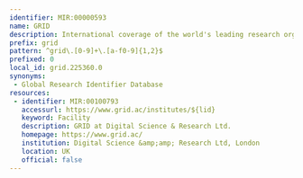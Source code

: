 ```yaml
---
identifier: MIR:00000593
name: GRID
description: International coverage of the world's leading research organisations, indexing 92% of funding allocated globally.
prefix: grid
pattern: ^grid\.[0-9]+\.[a-f0-9]{1,2}$
prefixed: 0
local_id: grid.225360.0
synonyms:
 - Global Research Identifier Database
resources:
 - identifier: MIR:00100793
   accessurl: https://www.grid.ac/institutes/${lid}
   keyword: Facility
   description: GRID at Digital Science & Research Ltd.
   homepage: https://www.grid.ac/
   institution: Digital Science &amp;amp; Research Ltd, London
   location: UK
   official: false
---
```

